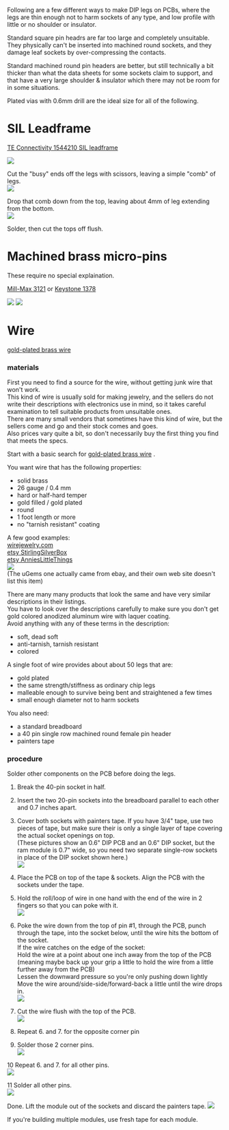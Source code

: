 Following are a few different ways to make DIP legs on PCBs, where the legs are thin enough not to harm sockets of any type, and low profile with little or no shoulder or insulator.

Standard square pin headrs are far too large and completely unsuitable. They physically can't be inserted into machined round sockets, and they damage leaf sockets by over-compressing the contacts.

Standard machined round pin headers are better, but still technically a bit thicker than what the data sheets for some sockets claim to support, and that have a very large shoulder & insulator which there may not be room for in some situations.

Plated vias with 0.6mm drill are the ideal size for all of the following.

# SIL Leadframe
[TE Connectivity 1544210 SIL leadframe](https://www.digikey.com/short/128v4wzj)  

![](sil_legs_1.jpg)

Cut the "busy" ends off the legs with scissors, leaving a simple "comb" of legs.  
![](sil_legs_2.jpg)

Drop that comb down from the top, leaving about 4mm of leg extending from the bottom.  
![](sil_legs_3.jpg)

Solder, then cut the tops off flush.  

# Machined brass micro-pins  
These require no special explaination.

[Mill-Max 3121](https://www.digikey.com/short/vmmq3hf7) or [Keystone 1378](https://www.digikey.com/short/nd73r30q)

![](machined_legs_1.jpg)
![](machined_legs_2.jpg)

# Wire  
[gold-plated brass wire](https://duckduckgo.com/?t=canonical&q=brass+hard+gold-filled+26gauge+wire)

### materials
First you need to find a source for the wire, without getting junk wire that won't work.  
This kind of wire is usually sold for making jewelry, and the sellers do not write their descriptions with electronics use in mind, so it takes careful examination to tell suitable products from unsuitable ones.  
There are many small vendors that sometimes have this kind of wire, but the sellers come and go and their stock comes and goes.  
Also prices vary quite a bit, so don't necessarily buy the first thing you find that meets the specs.  

Start with a basic search for [gold-plated brass wire](https://duckduckgo.com/?t=canonical&q=brass+hard+gold-filled+26gauge+wire) .

You want wire that has the following properties:  
* solid brass  
* 26 gauge / 0.4 mm
* hard or half-hard temper  
* gold filled / gold plated
* round
* 1 foot length or more
* no "tarnish resistant" coating

A few good examples:  
[wirejewelry.com](https://www.wirejewelry.com/round-gold-wire/26_Gauge_Round_Half_Hard_14_20_Gold_Filled_Wire-8628-916.html)  
[etsy StirlingSilverBox](https://www.etsy.com/listing/792331329/14k-gold-filled-wires-round-wires-soft?variation0=1365993623&variation1=1347469632)  
[etsy AnniesLittleThings](https://www.etsy.com/listing/880346812/550meters-14k-real-gold-plated-brass?organic_search_click=1&pro=1&variation0=1599473932&variation1=1614789293)  
![](wire_legs_wire.jpg)  
(The uGems one actually came from ebay, and their own web site doesn't list this item)

There are many many products that look the same and have very similar descriptions in their listings.  
You have to look over the descriptions carefully to make sure you don't get gold colored anodized aluminum wire with laquer coating.  
Avoid anything with any of these terms in the description:  
* soft, dead soft
* anti-tarnish, tarnish resistant
* colored

A single foot of wire provides about about 50 legs that are:  
* gold plated  
* the same strength/stiffness as ordinary chip legs  
* malleable enough to survive being bent and straightened a few times  
* small enough diameter not to harm sockets

You also need:  
* a standard breadboard
* a 40 pin single row machined round female pin header
* painters tape

### procedure

Solder other components on the PCB before doing the legs.

1. Break the 40-pin socket in half.  
2. Insert the two 20-pin sockets into the breadboard parallel to each other and 0.7 inches apart.  
3. Cover both sockets with painters tape. If you have 3/4" tape, use two pieces of tape, but make sure their is only a single layer of tape covering the actual socket openings on top.  
(These pictures show an 0.6" DIP PCB and an 0.6" DIP socket, but the ram module is 0.7" wide, so you need two separate single-row sockets in place of the DIP socket shown here.)  
![](wire_legs_1-3.jpg)

4. Place the PCB on top of the tape & sockets. Align the PCB with the sockets under the tape.  
5. Hold the roll/loop of wire in one hand with the end of the wire in 2 fingers so that you can poke with it.  
![](wire_legs_4-5.jpg)

6. Poke the wire down from the top of pin #1, through the PCB, punch through the tape, into the socket below, until the wire hits the bottom of the socket.  
   If the wire catches on the edge of the socket:  
   Hold the wire at a point about one inch away from the top of the PCB (meaning maybe back up your grip a little to hold the wire from a little further away from the PCB)  
   Lessen the downward pressure so you're only pushing down lightly  
   Move the wire around/side-side/forward-back a little until the wire drops in.  
![](wire_legs_6.jpg)

7. Cut the wire flush with the top of the PCB.  
![](wire_legs_7.jpg)

8. Repeat 6. and 7. for the opposite corner pin  
9. Solder those 2 corner pins.  
![](wire_legs_8-9.jpg)

10 Repeat 6. and 7. for all other pins.  
![](wire_legs_10.jpg)

11 Solder all other pins.  
![](wire_legs_11.jpg)

Done. Lift the module out of the sockets and discard the painters tape.
![](wire_legs_done.jpg)

If you're building multiple modules, use fresh tape for each module.

